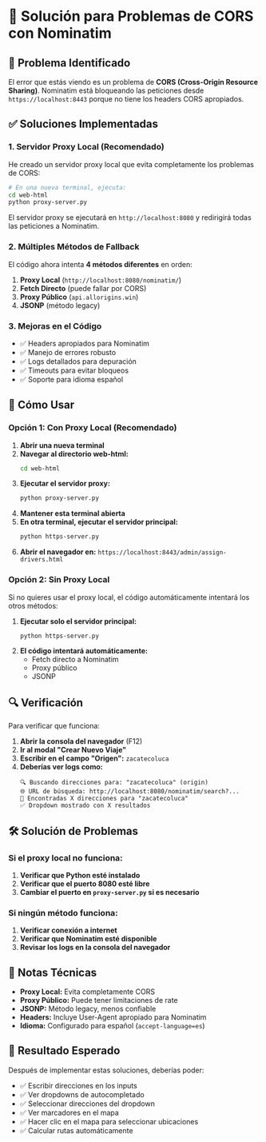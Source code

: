 # 🔧 Solución para Problemas de CORS con Nominatim

## 🚨 Problema Identificado

El error que estás viendo es un problema de **CORS (Cross-Origin Resource Sharing)**. Nominatim está bloqueando las peticiones desde `https://localhost:8443` porque no tiene los headers CORS apropiados.

## ✅ Soluciones Implementadas

### 1. **Servidor Proxy Local (Recomendado)**

He creado un servidor proxy local que evita completamente los problemas de CORS:

```bash
# En una nueva terminal, ejecuta:
cd web-html
python proxy-server.py
```

El servidor proxy se ejecutará en `http://localhost:8080` y redirigirá todas las peticiones a Nominatim.

### 2. **Múltiples Métodos de Fallback**

El código ahora intenta **4 métodos diferentes** en orden:

1. **Proxy Local** (`http://localhost:8080/nominatim/`)
2. **Fetch Directo** (puede fallar por CORS)
3. **Proxy Público** (`api.allorigins.win`)
4. **JSONP** (método legacy)

### 3. **Mejoras en el Código**

- ✅ Headers apropiados para Nominatim
- ✅ Manejo de errores robusto
- ✅ Logs detallados para depuración
- ✅ Timeouts para evitar bloqueos
- ✅ Soporte para idioma español

## 🚀 Cómo Usar

### Opción 1: Con Proxy Local (Recomendado)

1. **Abrir una nueva terminal**
2. **Navegar al directorio web-html:**
   ```bash
   cd web-html
   ```
3. **Ejecutar el servidor proxy:**
   ```bash
   python proxy-server.py
   ```
4. **Mantener esta terminal abierta**
5. **En otra terminal, ejecutar el servidor principal:**
   ```bash
   python https-server.py
   ```
6. **Abrir el navegador en:** `https://localhost:8443/admin/assign-drivers.html`

### Opción 2: Sin Proxy Local

Si no quieres usar el proxy local, el código automáticamente intentará los otros métodos:

1. **Ejecutar solo el servidor principal:**
   ```bash
   python https-server.py
   ```
2. **El código intentará automáticamente:**
   - Fetch directo a Nominatim
   - Proxy público
   - JSONP

## 🔍 Verificación

Para verificar que funciona:

1. **Abrir la consola del navegador** (F12)
2. **Ir al modal "Crear Nuevo Viaje"**
3. **Escribir en el campo "Origen":** `zacatecoluca`
4. **Deberías ver logs como:**
   ```
   🔍 Buscando direcciones para: "zacatecoluca" (origin)
   🌐 URL de búsqueda: http://localhost:8080/nominatim/search?...
   📍 Encontradas X direcciones para "zacatecoluca"
   ✅ Dropdown mostrado con X resultados
   ```

## 🛠️ Solución de Problemas

### Si el proxy local no funciona:

1. **Verificar que Python esté instalado**
2. **Verificar que el puerto 8080 esté libre**
3. **Cambiar el puerto en `proxy-server.py` si es necesario**

### Si ningún método funciona:

1. **Verificar conexión a internet**
2. **Verificar que Nominatim esté disponible**
3. **Revisar los logs en la consola del navegador**

## 📝 Notas Técnicas

- **Proxy Local:** Evita completamente CORS
- **Proxy Público:** Puede tener limitaciones de rate
- **JSONP:** Método legacy, menos confiable
- **Headers:** Incluye User-Agent apropiado para Nominatim
- **Idioma:** Configurado para español (`accept-language=es`)

## 🎯 Resultado Esperado

Después de implementar estas soluciones, deberías poder:

- ✅ Escribir direcciones en los inputs
- ✅ Ver dropdowns de autocompletado
- ✅ Seleccionar direcciones del dropdown
- ✅ Ver marcadores en el mapa
- ✅ Hacer clic en el mapa para seleccionar ubicaciones
- ✅ Calcular rutas automáticamente
